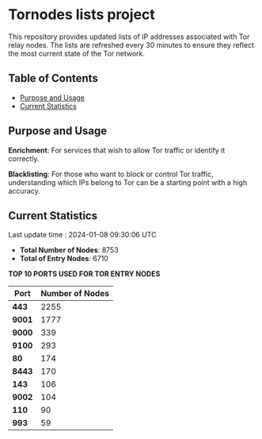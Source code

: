# Tornodes lists project

This repository provides updated lists of IP addresses associated with Tor relay nodes. The lists are refreshed every 30 minutes to ensure they reflect the most current state of the Tor network.

## Table of Contents

- [Purpose and Usage](#purpose-and-usage)
- [Current Statistics](#current-statistics)


## Purpose and Usage

**Enrichment**: For services that wish to allow Tor traffic or identify it correctly.

**Blacklisting**: For those who want to block or control Tor traffic, understanding which IPs belong to Tor can be a starting point with a high accuracy.

## Current Statistics

Last update time : 2024-01-08 09:30:06 UTC

- **Total Number of Nodes**: 8753
- **Total of Entry Nodes**: 6710

**TOP 10 PORTS USED FOR TOR ENTRY NODES**

| **Port** | **Number of Nodes** |
|------|-----------------|
| **443**   | 2255  |
| **9001**   | 1777  |
| **9000**   | 339  |
| **9100**   | 293  |
| **80**   | 174  |
| **8443**   | 170  |
| **143**   | 106  |
| **9002**   | 104  |
| **110**   | 90  |
| **993**   | 59  |

